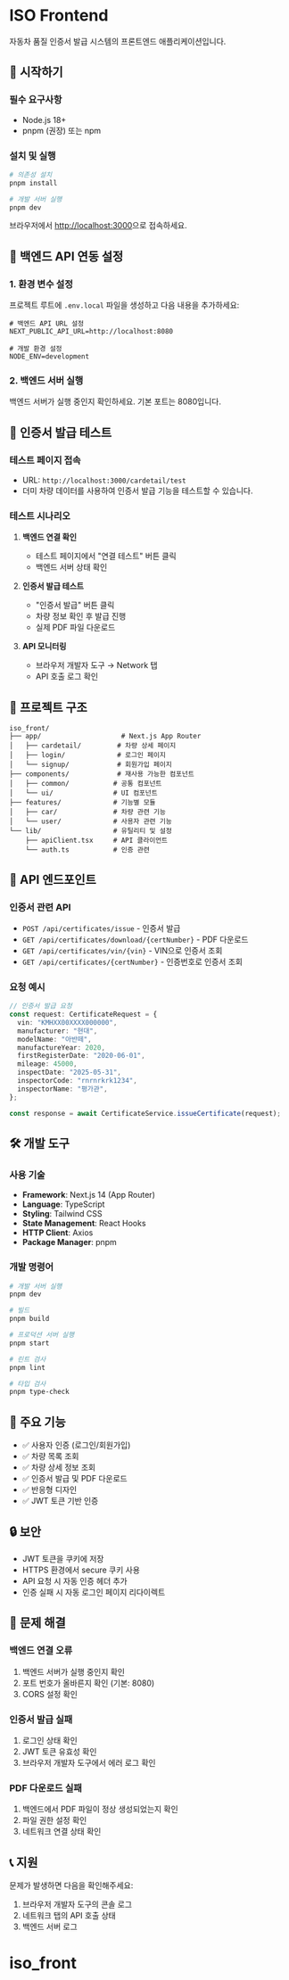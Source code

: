 # ISO Frontend

자동차 품질 인증서 발급 시스템의 프론트엔드 애플리케이션입니다.

## 🚀 시작하기

### 필수 요구사항

- Node.js 18+
- pnpm (권장) 또는 npm

### 설치 및 실행

```bash
# 의존성 설치
pnpm install

# 개발 서버 실행
pnpm dev
```

브라우저에서 [http://localhost:3000](http://localhost:3000)으로 접속하세요.

## 🔧 백엔드 API 연동 설정

### 1. 환경 변수 설정

프로젝트 루트에 `.env.local` 파일을 생성하고 다음 내용을 추가하세요:

```env
# 백엔드 API URL 설정
NEXT_PUBLIC_API_URL=http://localhost:8080

# 개발 환경 설정
NODE_ENV=development
```

### 2. 백엔드 서버 실행

백엔드 서버가 실행 중인지 확인하세요. 기본 포트는 8080입니다.

## 🧪 인증서 발급 테스트

### 테스트 페이지 접속

- URL: `http://localhost:3000/cardetail/test`
- 더미 차량 데이터를 사용하여 인증서 발급 기능을 테스트할 수 있습니다.

### 테스트 시나리오

1. **백엔드 연결 확인**

   - 테스트 페이지에서 "연결 테스트" 버튼 클릭
   - 백엔드 서버 상태 확인

2. **인증서 발급 테스트**

   - "인증서 발급" 버튼 클릭
   - 차량 정보 확인 후 발급 진행
   - 실제 PDF 파일 다운로드

3. **API 모니터링**
   - 브라우저 개발자 도구 → Network 탭
   - API 호출 로그 확인

## 📁 프로젝트 구조

```
iso_front/
├── app/                    # Next.js App Router
│   ├── cardetail/         # 차량 상세 페이지
│   ├── login/             # 로그인 페이지
│   └── signup/            # 회원가입 페이지
├── components/            # 재사용 가능한 컴포넌트
│   ├── common/           # 공통 컴포넌트
│   └── ui/               # UI 컴포넌트
├── features/             # 기능별 모듈
│   ├── car/              # 차량 관련 기능
│   └── user/             # 사용자 관련 기능
└── lib/                  # 유틸리티 및 설정
    ├── apiClient.tsx     # API 클라이언트
    └── auth.ts           # 인증 관련
```

## 🔌 API 엔드포인트

### 인증서 관련 API

- `POST /api/certificates/issue` - 인증서 발급
- `GET /api/certificates/download/{certNumber}` - PDF 다운로드
- `GET /api/certificates/vin/{vin}` - VIN으로 인증서 조회
- `GET /api/certificates/{certNumber}` - 인증번호로 인증서 조회

### 요청 예시

```typescript
// 인증서 발급 요청
const request: CertificateRequest = {
  vin: "KMHXX00XXXX000000",
  manufacturer: "현대",
  modelName: "아반떼",
  manufactureYear: 2020,
  firstRegisterDate: "2020-06-01",
  mileage: 45000,
  inspectDate: "2025-05-31",
  inspectorCode: "rnrnrkrk1234",
  inspectorName: "평가관",
};

const response = await CertificateService.issueCertificate(request);
```

## 🛠️ 개발 도구

### 사용 기술

- **Framework**: Next.js 14 (App Router)
- **Language**: TypeScript
- **Styling**: Tailwind CSS
- **State Management**: React Hooks
- **HTTP Client**: Axios
- **Package Manager**: pnpm

### 개발 명령어

```bash
# 개발 서버 실행
pnpm dev

# 빌드
pnpm build

# 프로덕션 서버 실행
pnpm start

# 린트 검사
pnpm lint

# 타입 검사
pnpm type-check
```

## 📝 주요 기능

- ✅ 사용자 인증 (로그인/회원가입)
- ✅ 차량 목록 조회
- ✅ 차량 상세 정보 조회
- ✅ 인증서 발급 및 PDF 다운로드
- ✅ 반응형 디자인
- ✅ JWT 토큰 기반 인증

## 🔒 보안

- JWT 토큰을 쿠키에 저장
- HTTPS 환경에서 secure 쿠키 사용
- API 요청 시 자동 인증 헤더 추가
- 인증 실패 시 자동 로그인 페이지 리다이렉트

## 🐛 문제 해결

### 백엔드 연결 오류

1. 백엔드 서버가 실행 중인지 확인
2. 포트 번호가 올바른지 확인 (기본: 8080)
3. CORS 설정 확인

### 인증서 발급 실패

1. 로그인 상태 확인
2. JWT 토큰 유효성 확인
3. 브라우저 개발자 도구에서 에러 로그 확인

### PDF 다운로드 실패

1. 백엔드에서 PDF 파일이 정상 생성되었는지 확인
2. 파일 권한 설정 확인
3. 네트워크 연결 상태 확인

## 📞 지원

문제가 발생하면 다음을 확인해주세요:

1. 브라우저 개발자 도구의 콘솔 로그
2. 네트워크 탭의 API 호출 상태
3. 백엔드 서버 로그
# iso_front
